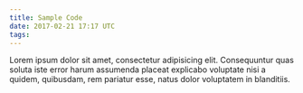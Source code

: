 ```yaml
---
title: Sample Code
date: 2017-02-21 17:17 UTC
tags: 
---
```


Lorem ipsum dolor sit amet, consectetur adipisicing elit. Consequuntur quas soluta iste error harum assumenda placeat explicabo voluptate nisi a quidem, quibusdam, rem pariatur esse, natus dolor voluptatem in blanditiis.